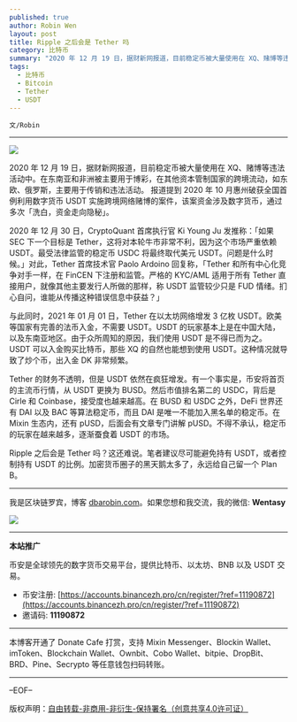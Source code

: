 ```yaml
---
published: true
author: Robin Wen
layout: post
title: Ripple 之后会是 Tether 吗
category: 比特币
summary: "2020 年 12 月 19 日，据财新网报道，目前稳定币被大量使用在 XQ、赌博等违法活动中。在东南亚和非洲被主要用于博彩，在其他资本管制国家的跨境流动，如东欧、俄罗斯，主要用于传销和违法活动。 报道提到 2020 年 10 月惠州破获全国首例利用数字货币 USDT 实施跨境网络赌博的案件，该案资金涉及数字货币，通过多次「洗白，资金走向隐秘」。Ripple 之后会是 Tether 吗？这还难说。笔者建议尽可能避免持有 USDT，或者控制持有 USDT 的比例。加密货币圈子的黑天鹅太多了，永远给自己留一个 Plan B。"
tags:
  - 比特币
  - Bitcoin
  - Tether
  - USDT
---
```


`文/Robin`

***

![](https://cdn.dbarobin.com/s36n554.png)

2020 年 12 月 19 日，据财新网报道，目前稳定币被大量使用在 XQ、赌博等违法活动中。在东南亚和非洲被主要用于博彩，在其他资本管制国家的跨境流动，如东欧、俄罗斯，主要用于传销和违法活动。 报道提到 2020 年 10 月惠州破获全国首例利用数字货币 USDT 实施跨境网络赌博的案件，该案资金涉及数字货币，通过多次「洗白，资金走向隐秘」。

2020 年 12 月 30 日，CryptoQuant 首席执行官 Ki Young Ju 发推称：「如果 SEC 下一个目标是 Tether，这将对本轮牛市非常不利，因为这个市场严重依赖 USDT。最受法律监管的稳定币 USDC 将最终取代美元 USDT。问题是什么时候。」对此，Tether 首席技术官 Paolo Ardoino 回复称，「Tether 和所有中心化竞争对手一样，在 FinCEN 下注册和监管。严格的 KYC/AML 适用于所有 Tether 直接用户，就像其他主要发行人所做的那样，称 USDT 监管较少只是 FUD 情绪。扪心自问，谁能从传播这种错误信息中获益？」

与此同时，2021 年 01 月 01 日，Tether 在以太坊网络增发 3 亿枚 USDT。欧美等国家有完善的法币入金，不需要 USDT。USDT 的玩家基本上是在中国大陆，以及东南亚地区。由于众所周知的原因，我们使用 USDT 是不得已而为之。USDT 可以入金购买比特币，那些 XQ 的自然也能想到使用 USDT。这种情况就导致了炒个币，出入金 DK 非常频繁。

Tether 的财务不透明，但是 USDT 依然在疯狂增发。有一个事实是，币安将首页的主流币行情，从 USDT 更换为 BUSD。然后市值排名第二的 USDC，背后是 Cirle 和 Coinbase，接受度也越来越高。在 BUSD 和 USDC 之外，DeFi 世界还有 DAI 以及 BAC 等算法稳定币，而且 DAI 是唯一不能加入黑名单的稳定币。在 Mixin 生态内，还有 pUSD，后面会有文章专门讲解 pUSD。不得不承认，稳定币的玩家在越来越多，逐渐蚕食着 USDT 的市场。

Ripple 之后会是 Tether 吗？这还难说。笔者建议尽可能避免持有 USDT，或者控制持有 USDT 的比例。加密货币圈子的黑天鹅太多了，永远给自己留一个 Plan B。

***

我是区块链罗宾，博客 [dbarobin.com](https://dbarobin.com/)。如果您想和我交流，我的微信: **Wentasy**

![](https://cdn.dbarobin.com/v4yywe2.png)

***

**本站推广**

币安是全球领先的数字货币交易平台，提供比特币、以太坊、BNB 以及 USDT 交易。

* 币安注册: [https://accounts.binancezh.pro/cn/register/?ref=11190872](https://accounts.binancezh.pro/cn/register/?ref=11190872)
* 邀请码: **11190872**

***

本博客开通了 Donate Cafe 打赏，支持 Mixin Messenger、Blockin Wallet、imToken、Blockchain Wallet、Ownbit、Cobo Wallet、bitpie、DropBit、BRD、Pine、Secrypto 等任意钱包扫码转账。

<center>
    <div class="--donate-button"
         data-button-id="f8b9df0d-af9a-460d-8258-d3f435445075"
    ></div>
</center>

***

–EOF–

版权声明：[自由转载-非商用-非衍生-保持署名（创意共享4.0许可证）](http://creativecommons.org/licenses/by-nc-nd/4.0/deed.zh)